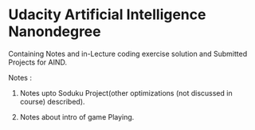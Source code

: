 # Udacity Artificial Intelligence Nanondegree 
Containing Notes and in-Lecture coding exercise solution and Submitted Projects for AIND.

Notes :
 1. Notes upto Soduku Project(other optimizations (not discussed in course) described).
    
 2. Notes about intro of game Playing.

